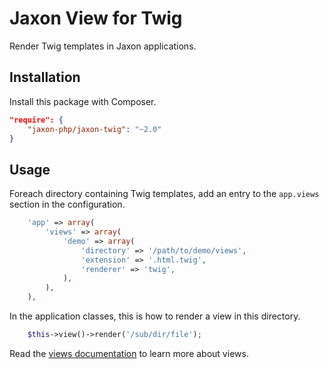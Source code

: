Jaxon View for Twig
===================

Render Twig templates in Jaxon applications.

Installation
------------

Install this package with Composer.

```json
"require": {
    "jaxon-php/jaxon-twig": "~2.0"
}
```

Usage
-----

Foreach directory containing Twig templates, add an entry to the `app.views` section in the configuration.

```php
    'app' => array(
        'views' => array(
            'demo' => array(
                'directory' => '/path/to/demo/views',
                'extension' => '.html.twig',
                'renderer' => 'twig',
            ),
        ),
    ),
```

In the application classes, this is how to render a view in this directory.

```php
    $this->view()->render('/sub/dir/file');
```

Read the [views documentation](https://www.jaxon-php.org/docs/armada/views.html) to learn more about views.
